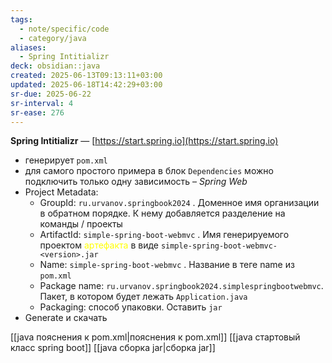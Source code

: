 ```yaml
---
tags:
  - note/specific/code
  - category/java
aliases:
  - Spring Intitializr
deck: obsidian::java
created: 2025-06-13T09:13:11+03:00
updated: 2025-06-18T14:42:29+03:00
sr-due: 2025-06-22
sr-interval: 4
sr-ease: 276
---
```


**Spring Intitializr**
—
[https://start.spring.io](https://start.spring.io)
- генерирует `pom.xml`
- для самого простого примера в блок `Dependencies` можно подключить только одну зависимость – *Spring Web*
- Project Metadata:
	- GroupId: `ru.urvanov.springbook2024` . Доменное имя организации в обратном порядке. К нему добавляется разделение на команды / проекты
	- ArtifactId: `simple-spring-boot-webmvc` . Имя генерируемого проектом <font color="#ffff00">артефакта</font> в виде `simple-spring-boot-webmvc-<version>.jar`
	- Name: `simple-spring-boot-webmvc` . Название в теге name из `pom.xml`
	- Package name: `ru.urvanov.springbook2024.simplespringbootwebmvc`. Пакет, в котором будет лежать `Application.java`
	- Packaging: способ упаковки. Оставить `jar`
- Generate и скачать

[[java пояснения к pom.xml|пояснения к pom.xml]]
[[java стартовый класс spring boot]]
[[java сборка jar|сборка jar]]

